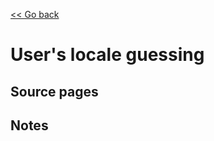 [<< Go back](https://artoasmith.github.io/sf-preps/)

# User's locale guessing

## Source pages

## Notes
